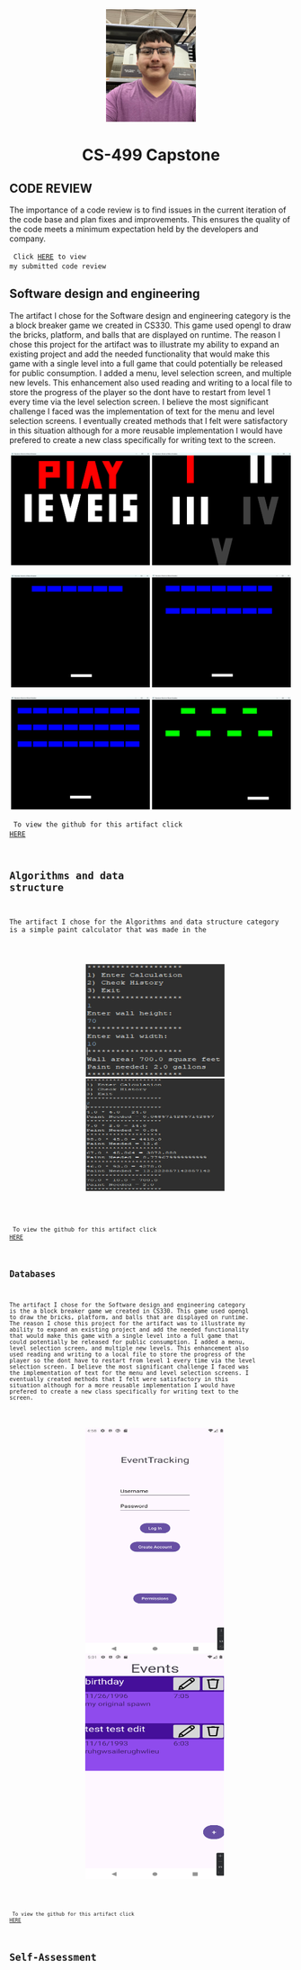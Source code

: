 <center>
  <img src="profile.jpg" height=200 width=160>
</center>

# <center> CS-499 Capstone </center>

## CODE REVIEW

The importance  of a code review is to find issues in the current iteration of the code base and plan fixes and improvements. This ensures the quality of the code meets a minimum expectation held by the developers and company.

<code> Click <a href="https://youtu.be/OiC7sfO8AtQ">HERE</a> to view my submitted code review </code>

## Software design and engineering

The artifact I chose for the Software design and engineering category is the a block breaker game we created in CS330. This game used opengl to draw the bricks, platform, and balls that are displayed on runtime. The reason I chose this project for the artifact was to illustrate my ability to expand an existing project and add the needed functionality that would make this game with a single level into a full game that could potentially be released for public consumption. I added a menu, level selection screen, and multiple new levels. This enhancement also used reading and writing to a local file to store the progress of the player so the dont have to restart from level 1 every time via the level selection screen. I believe the most significant challenge I faced was the implementation of text for the menu and level selection screens. I eventually created methods that I felt were satisfactory in this situation although for a more reusable implementation I would have prefered to create a new class specifically for writing text to the screen. 

<p align="middle">
  <img src="A1P1.png" height=200 width="49%" />
  <img src="A1P2.png" height=200 width="49%" />
</p>
<p align="middle">
  <img src="A1P3.png" height=200 width="49%" />
  <img src="A1P4.png" height=200 width="49%" />
</p>
<p align="middle">
  <img src="A1P5.png" height=200 width="49%" />
  <img src="A1P6.png" height=200 width="49%" />
</p>


<code> To view the github for this artifact click <a href="https://github.com/dvSNHU/dvSNHU.github.io/tree/main/Artifacts/1">HERE</a>

## Algorithms and data structure

The artifact I chose for the Algorithms and data structure category is a simple paint calculator that was made in the 

<p align="middle">
  <img src="A2P1.png" height=200 width="49%">
  <img src="A2P2.png" height=200 width="49%">
</p>

<code> To view the github for this artifact click <a href="https://github.com/dvSNHU/dvSNHU.github.io/tree/main/Artifacts/2">HERE</a>

## Databases

The artifact I chose for the Software design and engineering category is the a block breaker game we created in CS330. This game used opengl to draw the bricks, platform, and balls that are displayed on runtime. The reason I chose this project for the artifact was to illustrate my ability to expand an existing project and add the needed functionality that would make this game with a single level into a full game that could potentially be released for public consumption. I added a menu, level selection screen, and multiple new levels. This enhancement also used reading and writing to a local file to store the progress of the player so the dont have to restart from level 1 every time via the level selection screen. I believe the most significant challenge I faced was the implementation of text for the menu and level selection screens. I eventually created methods that I felt were satisfactory in this situation although for a more reusable implementation I would have prefered to create a new class specifically for writing text to the screen. 

<p align="middle">
  <img src="A3P1.png" height=400 width="49%">
  <img src="A3P2.png" height=400 width="49%">
</p>

<code> To view the github for this artifact click <a href="https://github.com/dvSNHU/dvSNHU.github.io/tree/main/Artifacts/3">HERE</a>

# Self-Assessment














